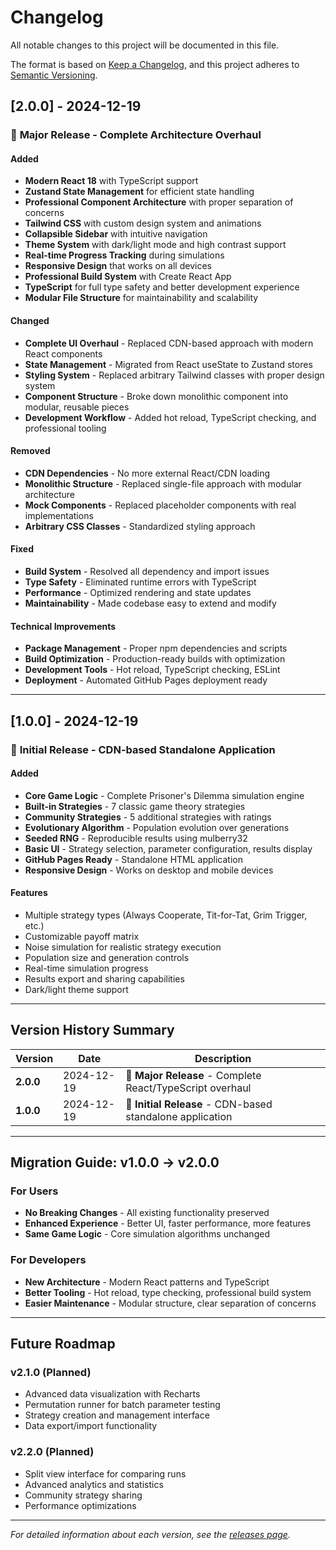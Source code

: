 # Changelog

All notable changes to this project will be documented in this file.

The format is based on [Keep a Changelog](https://keepachangelog.com/en/1.0.0/),
and this project adheres to [Semantic Versioning](https://semver.org/spec/v2.0.0.html).

## [2.0.0] - 2024-12-19

### 🚀 **Major Release - Complete Architecture Overhaul**

#### **Added**
- **Modern React 18** with TypeScript support
- **Zustand State Management** for efficient state handling
- **Professional Component Architecture** with proper separation of concerns
- **Tailwind CSS** with custom design system and animations
- **Collapsible Sidebar** with intuitive navigation
- **Theme System** with dark/light mode and high contrast support
- **Real-time Progress Tracking** during simulations
- **Responsive Design** that works on all devices
- **Professional Build System** with Create React App
- **TypeScript** for full type safety and better development experience
- **Modular File Structure** for maintainability and scalability

#### **Changed**
- **Complete UI Overhaul** - Replaced CDN-based approach with modern React components
- **State Management** - Migrated from React useState to Zustand stores
- **Styling System** - Replaced arbitrary Tailwind classes with proper design system
- **Component Structure** - Broke down monolithic component into modular, reusable pieces
- **Development Workflow** - Added hot reload, TypeScript checking, and professional tooling

#### **Removed**
- **CDN Dependencies** - No more external React/CDN loading
- **Monolithic Structure** - Replaced single-file approach with modular architecture
- **Mock Components** - Replaced placeholder components with real implementations
- **Arbitrary CSS Classes** - Standardized styling approach

#### **Fixed**
- **Build System** - Resolved all dependency and import issues
- **Type Safety** - Eliminated runtime errors with TypeScript
- **Performance** - Optimized rendering and state updates
- **Maintainability** - Made codebase easy to extend and modify

#### **Technical Improvements**
- **Package Management** - Proper npm dependencies and scripts
- **Build Optimization** - Production-ready builds with optimization
- **Development Tools** - Hot reload, TypeScript checking, ESLint
- **Deployment** - Automated GitHub Pages deployment ready

---

## [1.0.0] - 2024-12-19

### 🎯 **Initial Release - CDN-based Standalone Application**

#### **Added**
- **Core Game Logic** - Complete Prisoner's Dilemma simulation engine
- **Built-in Strategies** - 7 classic game theory strategies
- **Community Strategies** - 5 additional strategies with ratings
- **Evolutionary Algorithm** - Population evolution over generations
- **Seeded RNG** - Reproducible results using mulberry32
- **Basic UI** - Strategy selection, parameter configuration, results display
- **GitHub Pages Ready** - Standalone HTML application
- **Responsive Design** - Works on desktop and mobile devices

#### **Features**
- Multiple strategy types (Always Cooperate, Tit-for-Tat, Grim Trigger, etc.)
- Customizable payoff matrix
- Noise simulation for realistic strategy execution
- Population size and generation controls
- Real-time simulation progress
- Results export and sharing capabilities
- Dark/light theme support

---

## **Version History Summary**

| Version | Date | Description |
|---------|------|-------------|
| **2.0.0** | 2024-12-19 | 🚀 **Major Release** - Complete React/TypeScript overhaul |
| **1.0.0** | 2024-12-19 | 🎯 **Initial Release** - CDN-based standalone application |

---

## **Migration Guide: v1.0.0 → v2.0.0**

### **For Users**
- **No Breaking Changes** - All existing functionality preserved
- **Enhanced Experience** - Better UI, faster performance, more features
- **Same Game Logic** - Core simulation algorithms unchanged

### **For Developers**
- **New Architecture** - Modern React patterns and TypeScript
- **Better Tooling** - Hot reload, type checking, professional build system
- **Easier Maintenance** - Modular structure, clear separation of concerns

---

## **Future Roadmap**

### **v2.1.0** (Planned)
- Advanced data visualization with Recharts
- Permutation runner for batch parameter testing
- Strategy creation and management interface
- Data export/import functionality

### **v2.2.0** (Planned)
- Split view interface for comparing runs
- Advanced analytics and statistics
- Community strategy sharing
- Performance optimizations

---

*For detailed information about each version, see the [releases page](https://github.com/fringemonkey/Prisoners-Dilemma/releases).*
